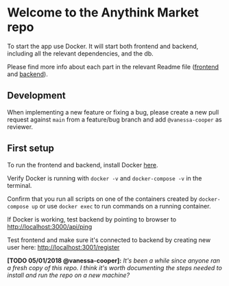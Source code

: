 # Welcome to the Anythink Market repo

To start the app use Docker. It will start both frontend and backend, including all the relevant dependencies, and the db.

Please find more info about each part in the relevant Readme file ([frontend](frontend/readme.md) and [backend](backend/README.md)).

## Development

When implementing a new feature or fixing a bug, please create a new pull request against `main` from a feature/bug branch and add `@vanessa-cooper` as reviewer.

## First setup
To run the frontend and backend, install Docker [here](https://docs.docker.com/get-docker/).

Verify Docker is running with ```docker -v``` and ```docker-compose -v``` in the terminal.

Confirm that you run all scripts on one of the containers created by ```docker-compose up``` or use ```docker exec``` to run commands on a running container.

If Docker is working, test backend by pointing to browser to [http://localhost:3000/api/ping](http://localhost:3000/api/ping)

Test frontend and make sure it's connected to backend by creating new user here: [http://localhost:3001/register](http://localhost:3001/register)

**[TODO 05/01/2018 @vanessa-cooper]:** _It's been a while since anyone ran a fresh copy of this repo. I think it's worth documenting the steps needed to install and run the repo on a new machine?_
